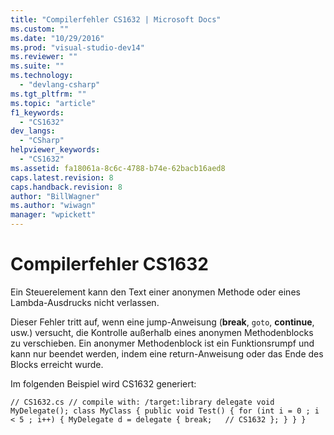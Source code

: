 ```yaml
---
title: "Compilerfehler CS1632 | Microsoft Docs"
ms.custom: ""
ms.date: "10/29/2016"
ms.prod: "visual-studio-dev14"
ms.reviewer: ""
ms.suite: ""
ms.technology: 
  - "devlang-csharp"
ms.tgt_pltfrm: ""
ms.topic: "article"
f1_keywords: 
  - "CS1632"
dev_langs: 
  - "CSharp"
helpviewer_keywords: 
  - "CS1632"
ms.assetid: fa18061a-8c6c-4788-b74e-62bacb16aed8
caps.latest.revision: 8
caps.handback.revision: 8
author: "BillWagner"
ms.author: "wiwagn"
manager: "wpickett"
---
```

# Compilerfehler CS1632
Ein Steuerelement kann den Text einer anonymen Methode oder eines Lambda\-Ausdrucks nicht verlassen.  
  
 Dieser Fehler tritt auf, wenn eine jump\-Anweisung \(**break**, `goto`, **continue**, usw.\) versucht, die Kontrolle außerhalb eines anonymen Methodenblocks zu verschieben. Ein anonymer Methodenblock ist ein Funktionsrumpf und kann nur beendet werden, indem eine return\-Anweisung oder das Ende des Blocks erreicht wurde.  
  
 Im folgenden Beispiel wird CS1632 generiert:  
  
```  
// CS1632.cs // compile with: /target:library delegate void MyDelegate(); class MyClass { public void Test() { for (int i = 0 ; i < 5 ; i++) { MyDelegate d = delegate { break;   // CS1632 }; } } }  
```
